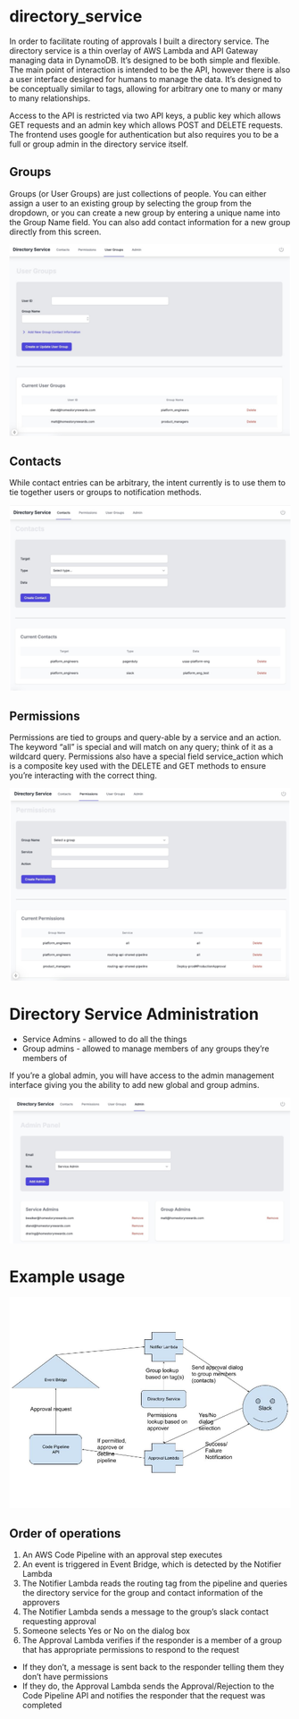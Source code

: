 # directory_service

In order to facilitate routing of approvals I built a directory service. The directory service is a thin overlay of AWS Lambda and API Gateway managing data in DynamoDB. It’s designed to be both simple and flexible. The main point of interaction is intended to be the API, however there is also a user interface designed for humans to manage the data. It’s designed to be conceptually similar to tags, allowing for arbitrary one to many or many to many relationships.

Access to the API is restricted via two API keys, a public key which allows GET requests and an admin key which allows POST and DELETE requests. The frontend uses google for authentication but also requires you to be a full or group admin in the directory service itself.

## Groups

Groups (or User Groups) are just collections of people. You can either assign a user to an existing group by selecting the group from the dropdown, or you can create a new group by entering a unique name into the Group Name field. You can also add contact information for a new group directly from this screen.

![Alt text](img/groups.jpg?raw=true "Groups interface")

## Contacts

While contact entries can be arbitrary, the intent currently is to use them to tie together users or groups to notification methods.

![Alt text](img/contacts.jpg?raw=true "Contacts interface")

## Permissions

Permissions are tied to groups and query-able by a service and an action. The keyword “all” is special and will match on any query; think of it as a wildcard query. Permissions also have a special field service_action which is a composite key used with the DELETE and GET methods to ensure you’re interacting with the correct thing.

![Alt text](img/permissions.jpg?raw=true "Permissions interface")

# Directory Service Administration

- Service Admins - allowed to do all the things
- Group admins - allowed to manage members of any groups they’re members of

If you’re a global admin, you will have access to the admin management interface giving you the ability to add new global and group admins.

![Alt text](img/admin.jpg?raw=true "Admin interface")

# Example usage

![Alt text](img/slack_approval_workflow.jpg?raw=true "Slack approval example")

## Order of operations

1) An AWS Code Pipeline with an approval step executes
2) An event is triggered in Event Bridge, which is detected by the Notifier Lambda
3) The Notifier Lambda reads the routing tag from the pipeline and queries the directory service for the group and contact information of the approvers
4) The Notifier Lambda sends a message to the group’s slack contact requesting approval
5) Someone selects Yes or No on the dialog box
6) The Approval Lambda verifies if the responder is a member of a group that has appropriate permissions to respond to the request
- If they don’t, a message is sent back to the responder telling them they don’t have permissions
- If they do, the Approval Lambda sends the Approval/Rejection to the Code Pipeline API and notifies the responder that the request was completed
